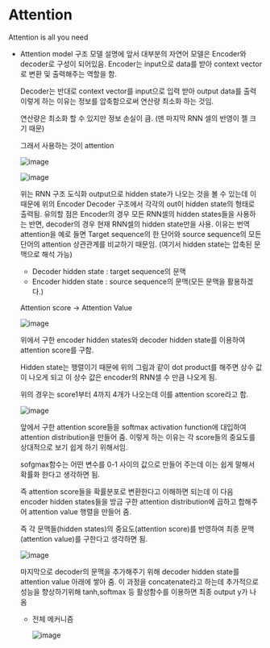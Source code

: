 # Attention
Attention is all you need

- Attention model 구조
  모델 설명에 앞서 대부분의 자연어 모델은 Encoder와 decoder로 구성이 되어있음.
  Encoder는 input으로 data를 받아 context vector로 변환 및 출력해주는 역할을 함.
  
  Decoder는 반대로 context vector를 input으로 입력 받아 output data를 출력
  이렇게 하는 이유는 정보를 압축함으로써 연산량 최소화 하는 것임.
  
  연산량은 최소화 할 수 있지만 정보 손실이 큼. (맨 마지막 RNN 셀의 반영이 젤 크기 때문)

  그래서 사용하는 것이 attention

  ![image](https://github.com/mySongminkyu/Attention/assets/132251519/90b0fd7b-ce8f-462e-bfa6-a470227050f2)


  ![image](https://github.com/mySongminkyu/Attention/assets/132251519/b35b51eb-ad2d-4ca5-9774-875f868bcc51)


  위는 RNN 구조 도식화 
  output으로 hidden state가 나오는 것을 볼 수 있는데 이 때문에 위의 Encoder Decoder 구조에서 각각의 out이 hidden state의 형태로 출력됨.
  유의할 점은 Encoder의 경우 모든 RNN셀의 hidden states들을 사용하는 반면, decoder의 경우 현재 RNN셀의 hidden state만을 사용.
  이유는 번역 attention을 예로 들면 Target sequence의 한 단어와 source sequence의 모든 단어의 attention 상관관계를 비교하기 때문임.
  (여기서 hidden state는 압축된 문맥으로 해석 가능)

  - Decoder hidden state : target sequence의 문맥
  - Encoder hidden state : source sequence의 문맥(모든 문맥을 활용하겠다.)

  Attention score -> Attention Value

  ![image](https://github.com/mySongminkyu/Attention/assets/132251519/1decd81a-0535-4424-9ff0-ae6e4f7ae450)

  위에서 구한 encoder hidden states와 decoder hidden state를 이용하여 attention score를 구함.
  
  Hidden state는 행렬이기 때문에 위의 그림과 같이 dot product를 해주면 상수 값이 나오게 되고 이 상수 값은 encoder의 RNN셀 수 만큼 나오게 됨.
  
  위의 경우는 score1부터 4까지 4개가 나오는데 이를  attention score라고 함.

  ![image](https://github.com/mySongminkyu/Attention/assets/132251519/5d84c10a-acb4-4c01-a97e-a5ee268f840d)

  앞에서 구한 attention score들을 softmax activation function에 대입하여 attention distribution을 만들어 줌. 이렇게 하는 이유는 각 score들의 중요도를 상대적으로 보기 쉽게 하기 위해서임.
  
  sofgmax함수는 어떤 변수를 0-1 사이의 값으로 만들어 주는데 이는 쉽게 말해서 확률화 한다고 생각하면 됨.
  
  즉 attention score들을 확률분포로 변환한다고 이해하면 되는데 이 다음 encoder hidden states들을 방금 구한 attention distribution에 곱하고 합해주어 attention value 행렬을 만들어 줌.
  
  즉 각 문맥들(hidden states)의 중요도(attention score)를 반영하여 최종 문맥(attention value)를 구한다고 생각하면 됨.

  ![image](https://github.com/mySongminkyu/Attention/assets/132251519/838038fe-2260-40c1-853d-f5139610f634)

  마지막으로 decoder의 문맥을 추가해주기 위해 decoder hidden state를 attention value 아래에 쌓아 줌. 이 과정을 concatenate라고 하는데 추가적으로 성능을 향상하기위해 tanh,softmax 등 활성함수를 이용하면 최종 output y가 나옴

  - 전체 메커니즘
 
    ![image](https://github.com/mySongminkyu/Attention/assets/132251519/36ac65eb-3ae4-49b7-9245-e0cdb2d53676)
